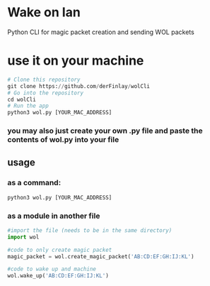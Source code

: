 # Wake on lan

Python CLI for magic packet creation and sending WOL packets

# use it on your machine

```py
# Clone this repository
git clone https://github.com/derFinlay/wolCli
# Go into the repository
cd wolCli
# Run the app
python3 wol.py [YOUR_MAC_ADDRESS]
```

### you may also just create your own .py file and paste the contents of wol.py into your file

## usage

### as a command:

```py
python3 wol.py [YOUR_MAC_ADDRESS]
```

### as a module in another file

```py
#import the file (needs to be in the same directory)
import wol

#code to only create magic packet
magic_packet = wol.create_magic_packet('AB:CD:EF:GH:IJ:KL')

#code to wake up and machine
wol.wake_up('AB:CD:EF:GH:IJ:KL')
```
